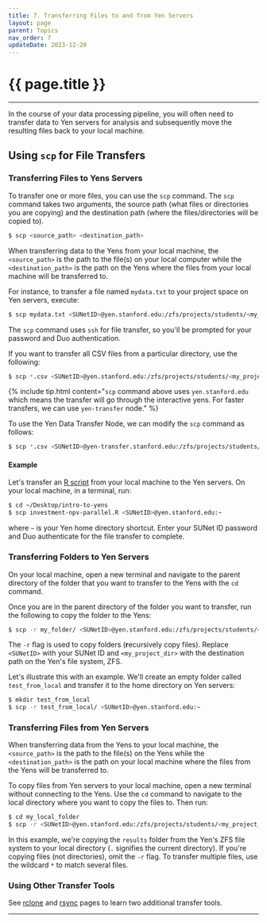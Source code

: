 ```yaml
---
title: 7. Transferring Files to and from Yen Servers 
layout: page 
parent: Topics 
nav_order: 7
updateDate: 2023-12-20
---
```


# {{ page.title }}
---
In the course of your data processing pipeline, you will often need to transfer data to Yen servers for analysis and subsequently move the resulting files back to your local machine.

## Using `scp` for File Transfers 

### Transferring Files to Yens Servers

To transfer one or more files, you can use the `scp` command. The `scp` command takes two arguments, the source path (what files or directories you are copying) and the destination path (where the files/directories will be copied to). 

```bash
$ scp <source_path> <destination_path>
```

When transferring data to the Yens from your local machine, the `<source_path>` is the path to the file(s) on your local computer while the `<destination_path>` is the path on the Yens where the files from your local machine will be transferred to. 

For instance, to transfer a file named `mydata.txt` to your project space on Yen servers, execute:

```bash
$ scp mydata.txt <SUNetID>@yen.stanford.edu:/zfs/projects/students/<my_project_dir>
```
The `scp` command uses `ssh` for file transfer, so you'll be prompted for your password and Duo authentication.

If you want to transfer all CSV files from a particular directory, use the following:

```bash
$ scp *.csv <SUNetID>@yen.stanford.edu:/zfs/projects/students/<my_project_dir>
```

{% include tip.html content="`scp` command above uses `yen.stanford.edu` which means the transfer will go through the interactive yens. For faster transfers, we can use `yen-transfer` node." %}

To use the Yen Data Transfer Node, we can modify the `scp` command as follows:


```bash
$ scp *.csv <SUNetID>@yen-transfer.stanford.edu:/zfs/projects/students/<my_project_dir>
```

#### Example
Let's transfer an <a href="/intro-to-yens/topics/2_local_example" target="_blank">R script</a> from your local machine to the Yen servers.
On your local machine, in a terminal, run:

```bash
$ cd ~/Desktop/intro-to-yens
$ scp investment-npv-parallel.R <SUNetID>@yen.stanford.edu:~
```
where `~` is your Yen home directory shortcut. Enter your SUNet ID password and Duo authenticate for the file transfer to complete.

### Transferring Folders to Yen Servers
On your local machine, open a new terminal and navigate to the parent directory of the folder that 
you want to transfer to the Yens with the `cd` command.

Once you are in the parent directory of the folder you want to transfer, run the following to copy the folder to the Yens:

```bash
$ scp -r my_folder/ <SUNetID>@yen.stanford.edu:/zfs/projects/students/<my_project_dir>
```
The `-r` flag is used to copy folders (**r**ecursively copy files). Replace `<SUNetID>` with your SUNet ID and `<my_project_dir>` with the destination path on the Yen's file system, ZFS. 

Let's illustrate this with an example. We'll create an empty folder called `test_from_local` and transfer it to the home directory on Yen servers:

```bash
$ mkdir test_from_local
$ scp -r test_from_local/ <SUNetID>@yen.stanford.edu:~
```

### Transferring Files from Yen Servers
When transferring data from the Yens to your local machine, the `<source_path>` is the path to the file(s) on the Yens while the `<destination_path>` is the path on your local machine where the files from the Yens will be transferred to.

To copy files from Yen servers to your local machine, open a new terminal without connecting to the Yens. Use the `cd` command to navigate to the local directory where you want to copy the files to. Then run: 

```bash
$ cd my_local_folder
$ scp -r <SUNetID>@yen.stanford.edu:/zfs/projects/students/<my_project_dir>/results .
```

In this example, we're copying the `results` folder from the Yen's ZFS file system to your local directory (`.` signifies the current directory). If you're copying files (not directories), omit the `-r` flag. To transfer multiple files, use the wildcard `*` to match several files.

### Using Other Transfer Tools
See <a href="https://rcpedia.stanford.edu/faqs/rclone.html" target="_blank">rclone</a> and <a href="https://rcpedia.stanford.edu/faqs/rsync.html" target="_blank">rsync</a> pages to learn two additional transfer tools. 

---
